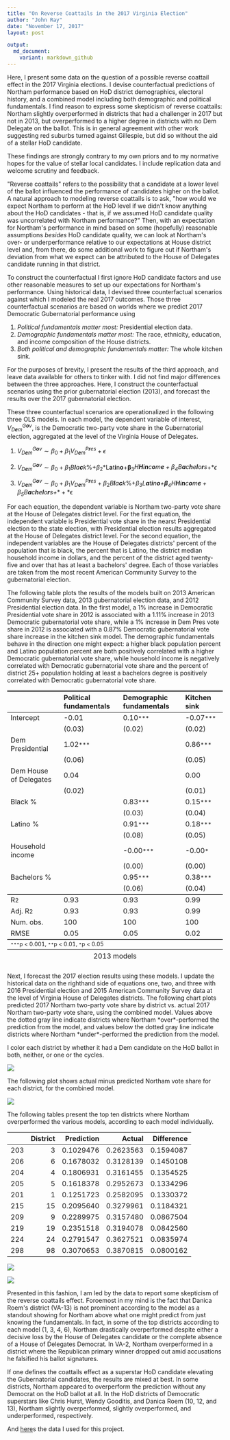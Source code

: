 ```yaml
---
title: "On Reverse Coattails in the 2017 Virginia Election"
author: "John Ray"
date: "November 17, 2017"
layout: post

output: 
  md_document:
    variant: markdown_github
---
```


Here, I present some data on the question of a possible reverse coattail effect in the 2017 Virginia elections. I devise counterfactual predictions of Northam performance based on HoD district demographics, electoral history, and a combined model including both demographic and political fundamentals. I find reason to express some skepticism of reverse coattails: Northam slightly overperformed in districts that had a challenger in 2017 but not in 2013, but overperformed to a higher degree in districts with no Dem Delegate on the ballot. This is in general agreement with other work suggesting red suburbs turned against Gillespie, but did so without the aid of a stellar HoD candidate.

These findings are strongly contrary to my own priors and to my normative hopes for the value of stellar local candidates. I include replication data and welcome scrutiny and feedback.

"Reverse coattails" refers to the possibility that a candidate at a lower level of the ballot influenced the performance of candidates higher on the ballot. A natural approach to modeling reverse coattails is to ask, "how would we expect Northam to perform at the HoD level if we didn't know anything about the HoD candidates - that is, if we assumed HoD candidate quality was uncorrelated with Northam performance?" Then, with an expectation for Northam's performance in mind based on some (hopefully) reasonable assumptions *besides* HoD candidate quality, we can look at Northam's over- or underperformance relative to our expectations at House district level and, from there, do some additional work to figure out if Northam's deviation from what we expect can be attributed to the House of Delegates candidate running in that district.

To construct the counterfactual I first ignore HoD candidate factors and use other reasonable measures to set up our expectations for Northam's performance. Using historical data, I devised three counterfactual scenarios against which I modeled the real 2017 outcomes. Those three counterfactual scenarios are based on worlds where we predict 2017 Democratic Gubernatorial performance using

1.  *Political fundamentals matter most:* Presidential election data.
2.  *Demographic fundamentals matter most:* The race, ethnicity, education, and income composition of the House districts.
3.  *Both political and demographic fundamentals matter:* The whole kitchen sink.

For the purposes of brevity, I present the results of the third approach, and leave data available for others to tinker with. I did not find major differences between the three approaches. Here, I construct the counterfactual scenarios using the prior gubernatorial election (2013), and forecast the results over the 2017 gubernatorial election.

These three counterfactual scenarios are operationalized in the following three OLS models. In each model, the dependent variable of interest, *V*<sub>*D**e**m*</sub><sup>*G**o**v*</sup>, is the Democratic two-party vote share in the Gubernatorial election, aggregated at the level of the Virginia House of Delegates.

1.  *V*<sub>*D**e**m*</sub><sup>*G**o**v*</sup> ∼ *β*<sub>0</sub> + *β*<sub>1</sub>*V*<sub>*D**e**m*</sub><sup>*P**r**es*</sup> + *ϵ*

2.  *V*<sub>*D**e**m*</sub><sup>*G**o**v*</sup> ∼ *β*<sub>0</sub> + *β*<sub>1</sub>*B**l**a**c**k*%+*β*<sub>2</sub>*L**a**t**i**n**o**+**β**<sub>3</sub>*H**H**i**n**c**o**m**e** + *β*<sub>4</sub>*B**a**c**h**e**l**o**r**s**+**ϵ*

3.  *V*<sub>*D**e**m*</sub><sup>*G**o**v*</sup> ∼ *β*<sub>0</sub> + *β*<sub>1</sub>*V*<sub>*D**e**m*</sub><sup>*P**r**es*</sup> + *β*<sub>2</sub>*B**l**a**c**k*%+*β*<sub>3</sub>*L**a**t**i**n**o**+**β**<sub>4</sub>*H**H**i**n**c**o**m**e** + *β*<sub>5</sub>*B**a**c**h**e**l**o**r**s**+** + *ϵ

For each equation, the dependent variable is Northam two-party vote share at the House of Delegates district level. For the first equation, the independent variable is Presidential vote share in the nearst Presidential election to the state election, with Presidential election results aggregated at the House of Delegates district level. For the second equation, the independent variables are the House of Delegates districts' percent of the population that is black, the percent that is Latino, the district median household income in dollars, and the percent of the district aged twenty-five and over that has at least a bachelors' degree. Each of those variables are taken from the most recent American Community Survey to the gubernatorial election.

The following table plots the results of the models built on 2013 American Community Survey data, 2013 gubernatorial election data, and 2012 Presidential election data. In the first model, a 1% increase in Democratic Presidential vote share in 2012 is associated with a 1.11% increase in 2013 Democratic gubernatorial vote share, while a 1% increase in Dem Pres vote share in 2012 is associated with a 0.87% Democratic gubernatorial vote share increase in the kitchen sink model. The demographic fundamentals behave in the direction one might expect: a higher black population percent and Latino population percent are both positively correlated with a higher Democratic gubernatorial vote share, while household income is negatively correlated with Democratic gubernatorial vote share and the percent of district 25+ population holding at least a bachelors degree is positively correlated with Democratic gubernatorial vote share.

<table cellspacing="0" align="center" style="border: none;">
<caption align="bottom" style="margin-top:0.3em;">
2013 models
</caption>
<tr>
<th style="text-align: left; border-top: 2px solid black; border-bottom: 1px solid black; padding-right: 12px;">
<b></b>
</th>
<th style="text-align: left; border-top: 2px solid black; border-bottom: 1px solid black; padding-right: 12px;">
<b>Political fundamentals</b>
</th>
<th style="text-align: left; border-top: 2px solid black; border-bottom: 1px solid black; padding-right: 12px;">
<b>Demographic fundamentals</b>
</th>
<th style="text-align: left; border-top: 2px solid black; border-bottom: 1px solid black; padding-right: 12px;">
<b>Kitchen sink</b>
</th>
</tr>
<tr>
<td style="padding-right: 12px; border: none;">
Intercept
</td>
<td style="padding-right: 12px; border: none;">
-0.01
</td>
<td style="padding-right: 12px; border: none;">
0.10<sup style="vertical-align: 0px;">***</sup>
</td>
<td style="padding-right: 12px; border: none;">
-0.07<sup style="vertical-align: 0px;">***</sup>
</td>
</tr>
<tr>
<td style="padding-right: 12px; border: none;">
</td>
<td style="padding-right: 12px; border: none;">
(0.03)
</td>
<td style="padding-right: 12px; border: none;">
(0.02)
</td>
<td style="padding-right: 12px; border: none;">
(0.02)
</td>
</tr>
<tr>
<td style="padding-right: 12px; border: none;">
Dem Presidential
</td>
<td style="padding-right: 12px; border: none;">
1.02<sup style="vertical-align: 0px;">***</sup>
</td>
<td style="padding-right: 12px; border: none;">
</td>
<td style="padding-right: 12px; border: none;">
0.86<sup style="vertical-align: 0px;">***</sup>
</td>
</tr>
<tr>
<td style="padding-right: 12px; border: none;">
</td>
<td style="padding-right: 12px; border: none;">
(0.06)
</td>
<td style="padding-right: 12px; border: none;">
</td>
<td style="padding-right: 12px; border: none;">
(0.05)
</td>
</tr>
<tr>
<td style="padding-right: 12px; border: none;">
Dem House of Delegates
</td>
<td style="padding-right: 12px; border: none;">
0.04
</td>
<td style="padding-right: 12px; border: none;">
</td>
<td style="padding-right: 12px; border: none;">
0.00
</td>
</tr>
<tr>
<td style="padding-right: 12px; border: none;">
</td>
<td style="padding-right: 12px; border: none;">
(0.02)
</td>
<td style="padding-right: 12px; border: none;">
</td>
<td style="padding-right: 12px; border: none;">
(0.01)
</td>
</tr>
<tr>
<td style="padding-right: 12px; border: none;">
Black %
</td>
<td style="padding-right: 12px; border: none;">
</td>
<td style="padding-right: 12px; border: none;">
0.83<sup style="vertical-align: 0px;">***</sup>
</td>
<td style="padding-right: 12px; border: none;">
0.15<sup style="vertical-align: 0px;">***</sup>
</td>
</tr>
<tr>
<td style="padding-right: 12px; border: none;">
</td>
<td style="padding-right: 12px; border: none;">
</td>
<td style="padding-right: 12px; border: none;">
(0.03)
</td>
<td style="padding-right: 12px; border: none;">
(0.04)
</td>
</tr>
<tr>
<td style="padding-right: 12px; border: none;">
Latino %
</td>
<td style="padding-right: 12px; border: none;">
</td>
<td style="padding-right: 12px; border: none;">
0.91<sup style="vertical-align: 0px;">***</sup>
</td>
<td style="padding-right: 12px; border: none;">
0.18<sup style="vertical-align: 0px;">***</sup>
</td>
</tr>
<tr>
<td style="padding-right: 12px; border: none;">
</td>
<td style="padding-right: 12px; border: none;">
</td>
<td style="padding-right: 12px; border: none;">
(0.08)
</td>
<td style="padding-right: 12px; border: none;">
(0.05)
</td>
</tr>
<tr>
<td style="padding-right: 12px; border: none;">
Household income
</td>
<td style="padding-right: 12px; border: none;">
</td>
<td style="padding-right: 12px; border: none;">
-0.00<sup style="vertical-align: 0px;">***</sup>
</td>
<td style="padding-right: 12px; border: none;">
-0.00<sup style="vertical-align: 0px;">*</sup>
</td>
</tr>
<tr>
<td style="padding-right: 12px; border: none;">
</td>
<td style="padding-right: 12px; border: none;">
</td>
<td style="padding-right: 12px; border: none;">
(0.00)
</td>
<td style="padding-right: 12px; border: none;">
(0.00)
</td>
</tr>
<tr>
<td style="padding-right: 12px; border: none;">
Bachelors %
</td>
<td style="padding-right: 12px; border: none;">
</td>
<td style="padding-right: 12px; border: none;">
0.95<sup style="vertical-align: 0px;">***</sup>
</td>
<td style="padding-right: 12px; border: none;">
0.38<sup style="vertical-align: 0px;">***</sup>
</td>
</tr>
<tr>
<td style="padding-right: 12px; border: none;">
</td>
<td style="padding-right: 12px; border: none;">
</td>
<td style="padding-right: 12px; border: none;">
(0.06)
</td>
<td style="padding-right: 12px; border: none;">
(0.04)
</td>
</tr>
<tr>
<td style="border-top: 1px solid black;">
R<sup style="vertical-align: 0px;">2</sup>
</td>
<td style="border-top: 1px solid black;">
0.93
</td>
<td style="border-top: 1px solid black;">
0.93
</td>
<td style="border-top: 1px solid black;">
0.99
</td>
</tr>
<tr>
<td style="padding-right: 12px; border: none;">
Adj. R<sup style="vertical-align: 0px;">2</sup>
</td>
<td style="padding-right: 12px; border: none;">
0.93
</td>
<td style="padding-right: 12px; border: none;">
0.93
</td>
<td style="padding-right: 12px; border: none;">
0.99
</td>
</tr>
<tr>
<td style="padding-right: 12px; border: none;">
Num. obs.
</td>
<td style="padding-right: 12px; border: none;">
100
</td>
<td style="padding-right: 12px; border: none;">
100
</td>
<td style="padding-right: 12px; border: none;">
100
</td>
</tr>
<tr>
<td style="border-bottom: 2px solid black;">
RMSE
</td>
<td style="border-bottom: 2px solid black;">
0.05
</td>
<td style="border-bottom: 2px solid black;">
0.05
</td>
<td style="border-bottom: 2px solid black;">
0.02
</td>
</tr>
<tr>
<td style="padding-right: 12px; border: none;" colspan="5">
<span style="font-size:0.8em"><sup style="vertical-align: 0px;">***</sup>p &lt; 0.001, <sup style="vertical-align: 0px;">**</sup>p &lt; 0.01, <sup style="vertical-align: 0px;">*</sup>p &lt; 0.05</span>
</td>
</tr>
</table>
Next, I forecast the 2017 election results using these models. I update the historical data on the righthand side of equations one, two, and three with 2016 Presidential election and 2015 American Community Survey data at the level of Virginia House of Delegates districts. The following chart plots predicted 2017 Northam two-party vote share by district vs. actual 2017 Northam two-party vote share, using the combined model. Values above the dotted gray line indicate districts where Northam *over*-performed the prediction from the model, and values below the dotted gray line indicate districts where Northam *under*-performed the prediction from the model.

I color each district by whether it had a Dem candidate on the HoD ballot in both, neither, or one or the cycles.

![](/2017/11/19/figure/plots-1.png)

The following plot shows actual minus predicted Northam vote share for each district, for the combined model.

![](/2017/11/19/figure/diff-1.png)

The following tables present the top ten districts where Northam overperformed the various models, according to each model individually.

|     |  District|  Prediction|     Actual|  Difference|
|-----|---------:|-----------:|----------:|-----------:|
| 203 |         3|   0.1029476|  0.2623563|   0.1594087|
| 206 |         6|   0.1678032|  0.3128139|   0.1450108|
| 204 |         4|   0.1806931|  0.3161455|   0.1354525|
| 205 |         5|   0.1618378|  0.2952673|   0.1334296|
| 201 |         1|   0.1251723|  0.2582095|   0.1330372|
| 215 |        15|   0.2095640|  0.3279961|   0.1184321|
| 209 |         9|   0.2289975|  0.3157480|   0.0867504|
| 219 |        19|   0.2351518|  0.3194078|   0.0842560|
| 224 |        24|   0.2791547|  0.3627521|   0.0835974|
| 298 |        98|   0.3070653|  0.3870815|   0.0800162|

![](/2017/11/19/figure/unnamed-chunk-2-1.png)

![](/2017/11/19/figure/unnamed-chunk-3-1.png)

Presented in this fashion, I am led by the data to report some skepticism of the reverse coattails effect. Foroemost in my mind is the fact that Danica Roem's district (VA-13) is not prominent according to the model as a standout showing for Northam above what one might predict from just knowing the fundamentals. In fact, in some of the top districts according to each model (1, 3, 4, 6), Northam drastically overperformed despite either a decisive loss by the House of Delegates candidate or the complete absence of a House of Delegates Democrat. In VA-2, Northam overperformed in a district where the Republican primary winner dropped out amid accusations he falsified his ballot signatures.

If one defines the coattails effect as a superstar HoD candidate elevating the Gubernatorial candidates, the results are mixed at best. In some districts, Northam appeared to overperform the prediction without any Democrat on the HoD ballot at all. In the HoD districts of Democratic superstars like Chris Hurst, Wendy Gooditis, and Danica Roem (10, 12, and 13), Northam slightly overperformed, slightly overperformed, and underperformed, respectively.

And [here](/2017/11/19/data/va_long.csv)s the data I used for this project.